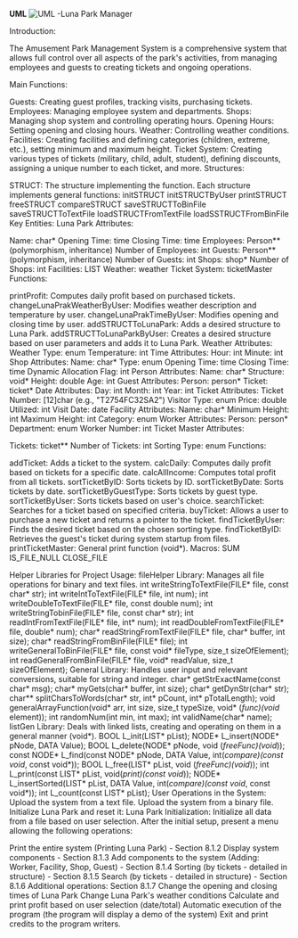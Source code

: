 **UML**
![UML -Luna Park Manager](https://github.com/yayaya142/Amusement_Park/assets/82652251/982f6883-03db-4085-b12d-1cd7bbd58d4c)

Introduction:

The Amusement Park Management System is a comprehensive system that allows full control over all aspects of the park's activities, from managing employees and guests to creating tickets and ongoing operations.

Main Functions:

Guests: Creating guest profiles, tracking visits, purchasing tickets.
Employees: Managing employee system and departments.
Shops: Managing shop system and controlling operating hours.
Opening Hours: Setting opening and closing hours.
Weather: Controlling weather conditions.
Facilities: Creating facilities and defining categories (children, extreme, etc.), setting minimum and maximum height.
Ticket System: Creating various types of tickets (military, child, adult, student), defining discounts, assigning a unique number to each ticket, and more.
Structures:

STRUCT: The structure implementing the function.
Each structure implements general functions:
initSTRUCT
initSTRUCTByUser
printSTRUCT
freeSTRUCT
compareSTRUCT
saveSTRUCTToBinFile
saveSTRUCTToTextFile
loadSTRUCTFromTextFile
loadSSTRUCTFromBinFile
Key Entities:
Luna Park
Attributes:

Name: char*
Opening Time: time
Closing Time: time
Employees: Person** (polymorphism, inheritance)
Number of Employees: int
Guests: Person** (polymorphism, inheritance)
Number of Guests: int
Shops: shop*
Number of Shops: int
Facilities: LIST
Weather: weather
Ticket System: ticketMaster
Functions:

printProfit: Computes daily profit based on purchased tickets.
changeLunaPrakWeatherByUser: Modifies weather description and temperature by user.
changeLunaPrakTimeByUser: Modifies opening and closing time by user.
addSTRUCTToLunaPark: Adds a desired structure to Luna Park.
addSTRUCTToLunaParkByUser: Creates a desired structure based on user parameters and adds it to Luna Park.
Weather
Attributes:
Weather Type: enum
Temperature: int
Time
Attributes:
Hour: int
Minute: int
Shop
Attributes:
Name: char*
Type: enum
Opening Time: time
Closing Time: time
Dynamic Allocation Flag: int
Person
Attributes:
Name: char*
Structure: void*
Height: double
Age: int
Guest
Attributes:
Person: person*
Ticket: ticket*
Date
Attributes:
Day: int
Month: int
Year: int
Ticket
Attributes:
Ticket Number: [12]char (e.g., "T2754FC32SA2")
Visitor Type: enum
Price: double
Utilized: int
Visit Date: date
Facility
Attributes:
Name: char*
Minimum Height: int
Maximum Height: int
Category: enum
Worker
Attributes:
Person: person*
Department: enum
Worker Number: int
Ticket Master
Attributes:

Tickets: ticket**
Number of Tickets: int
Sorting Type: enum
Functions:

addTicket: Adds a ticket to the system.
calcDaily: Computes daily profit based on tickets for a specific date.
calcAllIncome: Computes total profit from all tickets.
sortTicketByID: Sorts tickets by ID.
sortTicketByDate: Sorts tickets by date.
sortTicketByGuestType: Sorts tickets by guest type.
sortTicketByUser: Sorts tickets based on user's choice.
searchTicket: Searches for a ticket based on specified criteria.
buyTicket: Allows a user to purchase a new ticket and returns a pointer to the ticket.
findTicketByUser: Finds the desired ticket based on the chosen sorting type.
findTicketByID: Retrieves the guest's ticket during system startup from files.
printTicketMaster: General print function (void*).
Macros:
SUM
IS_FILE_NULL
CLOSE_FILE

Helper Libraries for Project Usage:
fileHelper Library:
Manages all file operations for binary and text files.
int writeStringToTextFile(FILE* file, const char* str);
int writeIntToTextFile(FILE* file, int num);
int writeDoubleToTextFile(FILE* file, const double num);
int writeStringTobinFile(FILE* file, const char* str);
int readIntFromTextFile(FILE* file, int* num);
int readDoubleFromTextFile(FILE* file, double* num);
char* readStringFromTextFile(FILE* file, char* buffer, int size);
char* readStringFromBinFile(FILE* file);
int writeGeneralToBinFile(FILE* file, const void* fileType, size_t sizeOfElement);
int readGeneralFromBinFile(FILE* file, void* readValue, size_t sizeOfElement);
General Library:
Handles user input and relevant conversions, suitable for string and integer.
char* getStrExactName(const char* msg);
char* myGets(char* buffer, int size);
char* getDynStr(char* str);
char** splitCharsToWords(char* str, int* pCount, int* pTotalLength);
void generalArrayFunction(void* arr, int size, size_t typeSize, void* (*func)(void* element));
int randomNum(int min, int max);
int validName(char* name);
listGen Library:
Deals with linked lists, creating and operating on them in a general manner (void*).
BOOL L_init(LIST* pList);
NODE* L_insert(NODE* pNode, DATA Value);
BOOL L_delete(NODE* pNode, void (*freeFunc)(void*));
const NODE* L_find(const NODE* pNode, DATA Value, int(*compare)(const void*, const void*));
BOOL L_free(LIST* pList, void (*freeFunc)(void*));
int L_print(const LIST* pList, void(*print)(const void*));
NODE* L_insertSorted(LIST* pList, DATA Value, int(*compare)(const void*, const void*));
int L_count(const LIST* pList);
User Operations in the System:
Upload the system from a text file.
Upload the system from a binary file.
Initialize Luna Park and reset it:
Luna Park Initialization: Initialize all data from a file based on user selection.
After the initial setup, present a menu allowing the following operations:

Print the entire system (Printing Luna Park) - Section 8.1.2
Display system components - Section 8.1.3
Add components to the system (Adding: Worker, Facility, Shop, Guest) - Section 8.1.4
Sorting (by tickets - detailed in structure) - Section 8.1.5
Search (by tickets - detailed in structure) - Section 8.1.6
Additional operations: Section 8.1.7
Change the opening and closing times of Luna Park
Change Luna Park's weather conditions
Calculate and print profit based on user selection (date/total)
Automatic execution of the program (the program will display a demo of the system)
Exit and print credits to the program writers.
